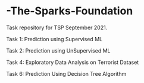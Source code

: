 # -The-Sparks-Foundation


Task repository for TSP September 2021.



Task 1:  Prediction using Supervised ML

Task 2:  Prediction using UnSupervised ML

Task 4:  Exploratory Data Analysis on Terrorist Dataset

Task 6:  Prediction Using Decision Tree Algorithm
